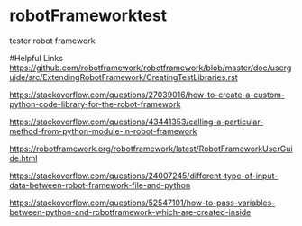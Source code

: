 # robotFrameworktest
tester robot framework

#Helpful Links
https://github.com/robotframework/robotframework/blob/master/doc/userguide/src/ExtendingRobotFramework/CreatingTestLibraries.rst


https://stackoverflow.com/questions/27039016/how-to-create-a-custom-python-code-library-for-the-robot-framework

https://stackoverflow.com/questions/43441353/calling-a-particular-method-from-python-module-in-robot-framework

https://robotframework.org/robotframework/latest/RobotFrameworkUserGuide.html

https://stackoverflow.com/questions/24007245/different-type-of-input-data-between-robot-framework-file-and-python

https://stackoverflow.com/questions/52547101/how-to-pass-variables-between-python-and-robotframework-which-are-created-inside

